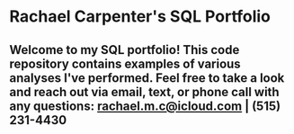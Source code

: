 # Rachael Carpenter's SQL Portfolio
## Welcome to my SQL portfolio! This code repository contains examples of various analyses I've performed. Feel free to take a look and reach out via email, text, or phone call with any questions: rachael.m.c@icloud.com | (515) 231-4430
